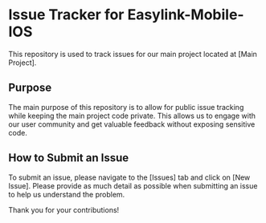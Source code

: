 # Issue Tracker for Easylink-Mobile-IOS

This repository is used to track issues for our main project located at [Main Project]. 

## Purpose

The main purpose of this repository is to allow for public issue tracking while keeping the main project code private. This allows us to engage with our user community and get valuable feedback without exposing sensitive code.

## How to Submit an Issue

To submit an issue, please navigate to the [Issues] tab and click on [New Issue]. Please provide as much detail as possible when submitting an issue to help us understand the problem.

Thank you for your contributions!
